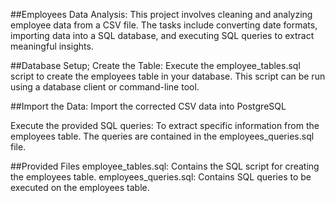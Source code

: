 ##Employees Data Analysis: This project involves cleaning and analyzing employee data from a CSV file. The tasks include converting date formats, importing data into a SQL database, and executing SQL queries to extract meaningful insights.

##Database Setup; Create the Table: Execute the employee_tables.sql script to create the employees table in your database. This script can be run using a database client or command-line tool.

##Import the Data: Import the corrected CSV data into PostgreSQL

Execute the provided SQL queries: To extract specific information from the employees table. The queries are contained in the employees_queries.sql file.

##Provided Files employee_tables.sql: Contains the SQL script for creating the employees table. employees_queries.sql: Contains SQL queries to be executed on the employees table.
